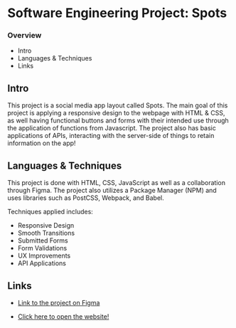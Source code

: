 # Software Engineering Project: Spots

### Overview

-   Intro
-   Languages & Techniques
-   Links

## **Intro**

This project is a social media app layout called Spots. The main goal of this project is applying a responsive design to the webpage with HTML & CSS, as well having functional buttons and forms with their intended use through the application of functions from Javascript. The project also has basic applications of APIs, interacting with the server-side of things to retain information on the app!

## **Languages & Techniques**

This project is done with HTML, CSS, JavaScript as well as a collaboration through Figma. The project also utilizes a Package Manager (NPM) and uses libraries such as PostCSS, Webpack, and Babel.

Techniques applied includes:

-   Responsive Design
-   Smooth Transitions
-   Submitted Forms
-   Form Validations
-   UX Improvements
-   API Applications

## **Links**

-   [Link to the project on Figma](https://www.figma.com/file/BBNm2bC3lj8QQMHlnqRsga/Sprint-3-Project-%E2%80%94-Spots?type=design&node-id=2%3A60&mode=design&t=afgNFybdorZO6cQo-1)

-   [Click here to open the website!](https://reondaze-a.github.io/se_project_spots/)
